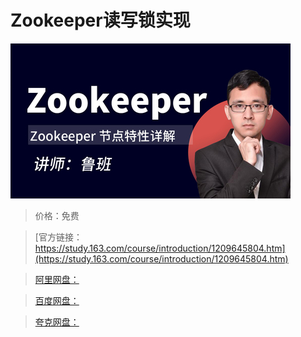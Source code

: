 # Zookeeper读写锁实现

![img](../../../assets/study163/free/4d2984599e4b446a9c2115d0d33fdc10.jpg)

> 价格：免费

> [官方链接：https://study.163.com/course/introduction/1209645804.htm](https://study.163.com/course/introduction/1209645804.htm)

> [阿里网盘：]()

> [百度网盘：]()

> [夸克网盘：]()
